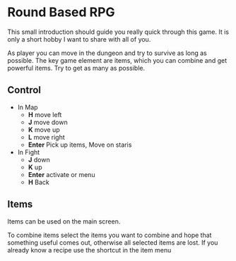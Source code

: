 # Round Based RPG

This small introduction should guide you really quick through this game. It is
only a short hobby I want to share with all of you.

As player you can move in the dungeon and try to survive as long as possible.
The key game element are items, which you can combine and get powerful items.
Try to get as many as possible.

## Control

- In Map
  - **H** move left
  - **J** move down
  - **K** move up
  - **L** move right
  - **Enter** Pick up items, Move on staris
- In Fight
  - **J** down
  - **K** up
  - **Enter** activate or menu
  - **H** Back

## Items

Items can be used on the main screen.

To combine items select the items you want to combine and hope that something
useful comes out, otherwise all selected items are lost. If you already know a
recipe use the shortcut in the item menu
